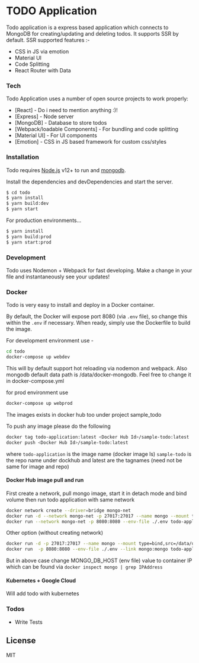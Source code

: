 # TODO Application

Todo application is a express based application which connects to MongoDB for creating/updating and deleting todos. It supports SSR by default. SSR supported features :-

-   CSS in JS via emotion
-   Material UI
-   Code Splitting
-   React Router with Data

### Tech

Todo Application uses a number of open source projects to work properly:

-   [React] - Do i need to mention anything :)!
-   [Express] - Node server
-   [MongoDB] - Database to store todos
-   [Webpack/loadable Components] - For bundling and code splitting
-   [Material UI] - For UI components
-   [Emotion] - CSS in JS based framework for custom css/styles

### Installation

Todo requires [Node.js](https://nodejs.org/) v12+ to run and [mongodb](https://docs.mongodb.com/guides/server/install/).

Install the dependencies and devDependencies and start the server.

```sh
$ cd todo
$ yarn install
$ yarn build:dev
$ yarn start
```

For production environments...

```sh
$ yarn install
$ yarn build:prod
$ yarn start:prod

```

### Development

Todo uses Nodemon + Webpack for fast developing.
Make a change in your file and instantaneously see your updates!

### Docker

Todo is very easy to install and deploy in a Docker container.

By default, the Docker will expose port 8080 (via `.env` file), so change this within the `.env` if necessary. When ready, simply use the Dockerfile to build the image.

For development environment use -

```sh
cd todo
docker-compose up webdev
```

This will by default support hot reloading via nodemon and webpack. Also mongodb default data path is /data/docker-mongodb. Feel free to change it in docker-compose.yml

for prod environment use

```sh
docker-compose up webprod
```

The images exists in docker hub too under project sample_todo

To push any image please do the following

```sh
docker tag todo-application:latest <Docker Hub Id>/sample-todo:latest
docker push <Docker Hub Id>/sample-todo:latest
```

where `todo-application` is the image name (docker image ls)
`sample-todo` is the repo name under dockhub
and latest are the tagnames (need not be same for image and repo)

#### Docker Hub image pull and run

First create a network, pull mongo image, start it in detach mode and bind volume
then run todo application with same network

```sh
docker network create --driver=bridge mongo-net
docker run -d --network mongo-net -p 27017:27017 --name mongo --mount type=bind,src=/data/docker-mongodb/,target=/data/db mongo:3
docker run --network mongo-net -p 8080:8080 --env-file ./.env todo-application
```

Other option (without creating network)

```sh
docker run -d -p 27017:27017 --name mongo --mount type=bind,src=/data/docker-mongodb/,target=/data/db mongo:3
docker run  -p 8080:8080 --env-file ./.env --link mongo:mongo todo-application
```

But in above case change MONGO_DB_HOST (env file) value to container IP which can be found via `docker inspect mongo | grep IPAddress`

#### Kubernetes + Google Cloud

Will add todo with kubernetes

### Todos

-   Write Tests

## License

MIT
